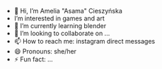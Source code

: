 - 👋 Hi, I’m Amelia "Asama" Cieszyńska
-  I’m interested in games and art
- 🌱 I’m currently learning blender
- 🖤 I’m looking to collaborate on ...
- 📫 How to reach me: instagram direct messages
- 😄 Pronouns: she/her
- ⚡ Fun fact: ...

<!---
Asama666/Asama666 is a ✨ special ✨ repository because its `README.md` (this file) appears on your GitHub profile.
You can click the Preview link to take a look at your changes.
--->
